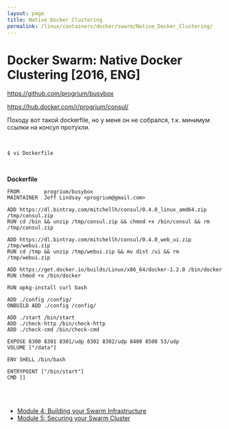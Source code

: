 ```yaml
---
layout: page
title: Native Docker Clustering
permalink: /linux/containers/docker/swarm/Native_Docker_Clustering/
---
```


# Docker Swarm: Native Docker Clustering [2016, ENG]


https://github.com/progrium/busybox


https://hub.docker.com/r/progrium/consul/


Походу вот такой dockerfile, но у меня он не собрался, т.к. минимум ссылки на консул протухли.


<br/>

    $ vi Dockerfile

<br/>


**Dockerfile**

    FROM 		progrium/busybox
    MAINTAINER 	Jeff Lindsay <progrium@gmail.com>

    ADD https://dl.bintray.com/mitchellh/consul/0.4.0_linux_amd64.zip /tmp/consul.zip
    RUN cd /bin && unzip /tmp/consul.zip && chmod +x /bin/consul && rm /tmp/consul.zip

    ADD https://dl.bintray.com/mitchellh/consul/0.4.0_web_ui.zip /tmp/webui.zip
    RUN cd /tmp && unzip /tmp/webui.zip && mv dist /ui && rm /tmp/webui.zip

    ADD https://get.docker.io/builds/Linux/x86_64/docker-1.2.0 /bin/docker
    RUN chmod +x /bin/docker

    RUN opkg-install curl bash

    ADD ./config /config/
    ONBUILD ADD ./config /config/

    ADD ./start /bin/start
    ADD ./check-http /bin/check-http
    ADD ./check-cmd /bin/check-cmd

    EXPOSE 8300 8301 8301/udp 8302 8302/udp 8400 8500 53/udp
    VOLUME ["/data"]

    ENV SHELL /bin/bash

    ENTRYPOINT ["/bin/start"]
    CMD []



<br/>
<br/>


<ul>
    <li>
        <a href="/linux/containers/docker/swarm/Native_Docker_Clustering/Building_Your_Swarm_Infrastructure/">Module 4: Building your Swarm Infrastructure</a>
    </li>
    <li>
        <a href="/linux/containers/docker/swarm/Native_Docker_Clustering/Securing_your_Swarm_Cluster/">Module 5: Securing your Swarm Cluster</a>
    </li>
</ul>
